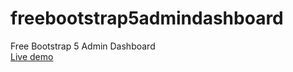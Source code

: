 # freebootstrap5admindashboard
Free Bootstrap 5 Admin Dashboard<br>
[Live demo
](https://therichpost.com/jassa-free-responsive-bootstrap-5-admin-dashboard-template/)
